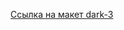 [Ссылка на макет dark-3](https://www.figma.com/file/6FMWkB94wE7KTkcCgUXtnC/light-1?node-id=1%3A8635&mode=dev)
